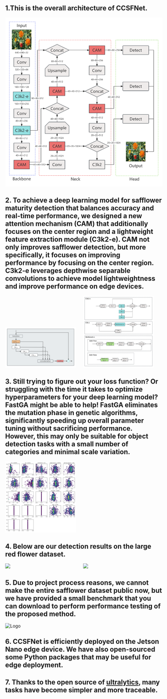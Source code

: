 ## 1.This is the overall architecture of CCSFNet.

![Logo](p1.png)

## 2. To achieve a deep learning model for safflower maturity detection that balances accuracy and real-time performance, we designed a new attention mechanism (CAM) that additionally focuses on the center region and a lightweight feature extraction module (C3k2-e). CAM not only improves safflower detection, but more specifically, it focuses on improving performance by focusing on the center region. C3k2-e leverages depthwise separable convolutions to achieve model lightweightness and improve performance on edge devices.

<img src="p2.png" width="45%" style="display:inline-block;"> &nbsp;&nbsp;&nbsp;&nbsp;&nbsp;<img src="p3.png" width="45%" style="display:inline-block;">

## 3. Still trying to figure out your loss function? Or struggling with the time it takes to optimize hyperparameters for your deep learning model? FastGA might be able to help! FastGA eliminates the mutation phase in genetic algorithms, significantly speeding up overall parameter tuning without sacrificing performance. However, this may only be suitable for object detection tasks with a small number of categories and minimal scale variation.

<img src="p4.png" width="45%" style="display:inline-block;">

## 4. Below are our detection results on the large red flower dataset.

<img src="p5.png" width="45%" style="display:inline-block;"> &nbsp;&nbsp;&nbsp;&nbsp;&nbsp;<img src="p6.png" width="45%" style="display:inline-block;">

## 5. Due to project process reasons, we cannot make the entire safflower dataset public now, but we have provided a small benchmark that you can download to perform performance testing of the proposed method.

![Logo](p7.png)

## 6. CCSFNet is efficiently deployed on the Jetson Nano edge device. We have also open-sourced some Python packages that may be useful for edge deployment.

## 7. Thanks to the open source of [ultralytics](https://docs.ultralytics.com/zh), many tasks have become simpler and more traceable.
